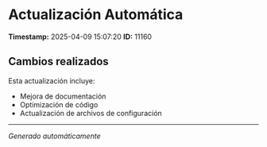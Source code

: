# Actualización Automática

**Timestamp:** 2025-04-09 15:07:20
**ID:** 11160

## Cambios realizados

Esta actualización incluye:
- Mejora de documentación
- Optimización de código
- Actualización de archivos de configuración

---
*Generado automáticamente*
